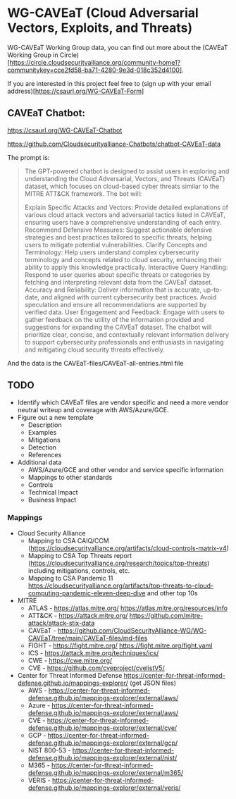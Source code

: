 # WG-CAVEaT (Cloud Adversarial Vectors, Exploits, and Threats)

WG-CAVEaT Working Group data, you can find out more about the (CAVEaT Working Group in Circle)[https://circle.cloudsecurityalliance.org/community-home1?communitykey=cce2fd58-ba71-4280-9e3d-018c352d4100].

If you are interested in this project feel free to (sign up with your email address)[https://csaurl.org/WG-CAVEaT-Form]

## CAVEaT Chatbot:

https://csaurl.org/WG-CAVEaT-Chatbot

https://github.com/Cloudsecurityalliance-Chatbots/chatbot-CAVEaT-data

The prompt is:

> The GPT-powered chatbot is designed to assist users in exploring and understanding the Cloud Adversarial, Vectors,
> and Threats (CAVEaT) dataset, which focuses on cloud-based cyber threats similar to the MITRE ATT&CK framework. The
> bot will:
>
> Explain Specific Attacks and Vectors: Provide detailed explanations of various cloud attack vectors and adversarial
> tactics listed in CAVEaT, ensuring users have a comprehensive understanding of each entry.
> Recommend Defensive Measures: Suggest actionable defensive strategies and best practices tailored to specific threats,
> helping users to mitigate potential vulnerabilities.
> Clarify Concepts and Terminology: Help users understand complex cybersecurity terminology and concepts related to
> cloud security, enhancing their ability to apply this knowledge practically.
> Interactive Query Handling: Respond to user queries about specific threats or categories by fetching and interpreting
> relevant data from the CAVEaT dataset.
> Accuracy and Reliability: Deliver information that is accurate, up-to-date, and aligned with current cybersecurity
> best practices. Avoid speculation and ensure all recommendations are supported by verified data.
> User Engagement and Feedback: Engage with users to gather feedback on the utility of the information provided and
> suggestions for expanding the CAVEaT dataset.
> The chatbot will prioritize clear, concise, and contextually relevant information delivery to support cybersecurity
> professionals and enthusiasts in navigating and mitigating cloud security threats effectively.

And the data is the CAVEaT-files/CAVEaT-all-entries.html file


## TODO

* Identify which CAVEaT files are vendor specific and need a more vendor neutral writeup and coverage with AWS/Azure/GCE.
* Figure out a new template
  * Description
  * Examples
  * Mitigations
  * Detection
  * References
* Additional data
  * AWS/Azure/GCE and other vendor and service specific information
  * Mappings to other standards
  * Controls
  * Technical Impact
  * Business Impact

### Mappings

* Cloud Security Alliance
  * Mapping to CSA CAIQ/CCM (https://cloudsecurityalliance.org/artifacts/cloud-controls-matrix-v4)
  * Mapping to CSA Top Threats report (https://cloudsecurityalliance.org/research/topics/top-threats) including mitigations, controls, etc.
  * Mapping to CSA Pandemic 11 https://cloudsecurityalliance.org/artifacts/top-threats-to-cloud-computing-pandemic-eleven-deep-dive and other top 10s
* MITRE 
  * ATLAS - https://atlas.mitre.org/ https://atlas.mitre.org/resources/info
  * ATT&CK - https://attack.mitre.org/ https://github.com/mitre-attack/attack-stix-data
  * CAVEaT - https://github.com/CloudSecurityAlliance-WG/WG-CAVEaT/tree/main/CAVEaT-files/md-files
  * FIGHT - https://fight.mitre.org/ https://fight.mitre.org/fight.yaml
  * ICS - https://attack.mitre.org/techniques/ics/
  * CWE - https://cwe.mitre.org/
  * CVE - https://github.com/cveproject/cvelistV5/
* Center for Threat Informed Defense https://center-for-threat-informed-defense.github.io/mappings-explorer/ (get JSON files)
  * AWS - https://center-for-threat-informed-defense.github.io/mappings-explorer/external/aws/ 
  * Azure - https://center-for-threat-informed-defense.github.io/mappings-explorer/external/aws/
  * CVE - https://center-for-threat-informed-defense.github.io/mappings-explorer/external/cve/
  * GCP - https://center-for-threat-informed-defense.github.io/mappings-explorer/external/gcp/
  * NIST 800-53 - https://center-for-threat-informed-defense.github.io/mappings-explorer/external/nist/
  * M365 - https://center-for-threat-informed-defense.github.io/mappings-explorer/external/m365/
  * VERIS - https://center-for-threat-informed-defense.github.io/mappings-explorer/external/veris/

